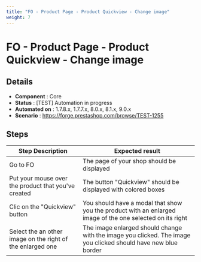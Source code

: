 ```yaml
---
title: "FO - Product Page - Product Quickview - Change image"
weight: 7
---
```


# FO - Product Page - Product Quickview - Change image
## Details
* **Component** : Core
* **Status** : [TEST] Automation in progress
* **Automated on** : 1.7.8.x, 1.7.7.x, 8.0.x, 8.1.x, 9.0.x
* **Scenario** : https://forge.prestashop.com/browse/TEST-1255

## Steps
| Step Description | Expected result |
| ----- | ----- |
| Go to FO | The page of your shop should be displayed |
| Put your mouse over the product that you've created | The button "Quickview" should be displayed with colored boxes |
| Clic on the "Quickview" button | You should have a modal that show you the product with an enlarged image of the one selected on its right |
| Select the an other image on the right of the enlarged one | The image enlarged should change with the image you clicked. The image you clicked should have new blue border |
